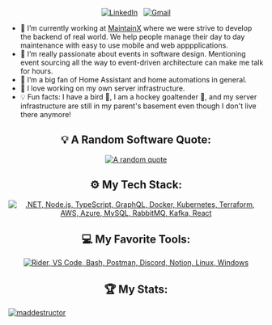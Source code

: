 <div align="center">

[![LinkedIn](https://skillicons.dev/icons?i=linkedin)](https://www.linkedin.com/in/mathieubelanger14/) &nbsp;
[![Gmail](https://skillicons.dev/icons?i=gmail)](mailto:mathieubelanger14@gmail.com?subject=Hello%20Mathieu,%20From%20Github)

</div>

- 💼 I’m currently working at [MaintainX](https://www.linkedin.com/company/getmaintainx/) where we were strive to develop the backend of real world. We help people manage their day to day maintenance with easy to use mobile and web apppplications.
- 📨 I’m really passionate about events in software design. Mentioning event sourcing all the way to event-driven architecture can make me talk for hours.
- 🤖 I’m a big fan of Home Assistant and home automations in general.
- 🛜 I love working on my own server infrastructure.
- 💡 Fun facts: I have a bird 🦜, I am a hockey goaltender 🥅, and my server infrastructure are still in my parent's basement even though I don't live there anymore!

<div align="center">

## 💡 A Random Software Quote:

[![A random quote](https://quotes-github-readme.vercel.app/api?type=horizontal&theme=dark)](https://github.com/piyushsuthar/github-readme-quotes)

## ⚙️ My Tech Stack:

[![.NET, Node.js, TypeScript, GraphQL, Docker, Kubernetes, Terraform, AWS, Azure, MySQL, RabbitMQ, Kafka, React](https://skillicons.dev/icons?i=dotnet,nodejs,ts,graphql,docker,kubernetes,terraform,aws,azure,mysql,rabbitmq,kafka,react)](https://skillicons.dev)

## 💻 My Favorite Tools:

[![Rider, VS Code, Bash, Postman, Discord, Notion, Linux, Windows](https://skillicons.dev/icons?i=rider,vscode,bash,postman,discord,notion,linux,windows)](https://skillicons.dev)
<!---
## 📖 Read My Blogs:

<p>
    <a target="_blank"href="https://dev.to/kshyun28"><img alt="dev.to" src="https://img.shields.io/badge/dev.to-0A0A0A?style=for-the-badge&logo=dev.to&logoColor=white" /></a>&nbsp;&nbsp;
</p>
--->

## 🏆 My Stats:

<p align="left"> <a href="https://github.com/ryo-ma/github-profile-trophy"><img src="https://github-profile-trophy.vercel.app/?username=maddestructor" alt="maddestructor" /></a> </p>
<!---## 
<p>
    <img height=175 alt="GitHub Stats" src="https://github-readme-stats.vercel.app/api?username=maddestructor&show_icons=true&count_private=true&theme=dark" />&nbsp;&nbsp;
    <img height=175 alt="Most Used Languages" src="https://github-readme-stats.vercel.app/api/top-langs/?username=maddestructor&layout=compact&theme=dark" />&nbsp;&nbsp;
</p>
--->

<!---## 🤝 My Contributions and [POAPs](https://www.gitpoap.io/p/0x994cca07c9f25fe84211ea61b61eab5552a32c6d):

<p>
    <a target="_blank"href="https://www.gitpoap.io/gp/893"><img height=175 alt="Taiko GitHub Contributor 2023" src="https://www.gitpoap.io/_next/image?url=https%3A%2F%2Fassets.poap.xyz%2Fgitpoap3a-2023-taiko-contributor-2022-logo-1671723111328.png&w=750&q=75" />&nbsp;&nbsp;
    <a target="_blank"href="https://www.gitpoap.io/gp/879"><img height=175 alt="Ethereum.org GitHub Contributor 2023" src="https://www.gitpoap.io/_next/image?url=https%3A%2F%2Fassets.poap.xyz%2Fgitpoap3a-2023-ethereumorg-contributor-2022-logo-1671568487547.png&w=750&q=75" />&nbsp;&nbsp;
    <a target="_blank"href="https://poap.gallery/event/128736"><img height=175 alt="ZK-Roller-Coaster Taiko Research Contributor" src="https://assets.poap.xyz/taiko-research-contributors-2023-logo-1685987761596.png" />&nbsp;&nbsp;
    <a target="_blank" href="https://collectors.poap.xyz/en-US/token/6673781"><img height=175 alt="Double Your DeFi Cohort 2: May 2023" src="https://assets.poap.xyz/0c6eaacb-d527-479b-8a0e-d9e60726851d.png" />&nbsp;&nbsp;
</p> --->

<!---
## 🎮 When I'm AFK:

![Steam](https://img.shields.io/badge/steam-%23000000.svg?style=for-the-badge&logo=steam&logoColor=white) &nbsp;
![Plex](https://img.shields.io/badge/Netflix-E50914?style=for-the-badge&logo=netflix&logoColor=white) &nbsp;

</div>--->

